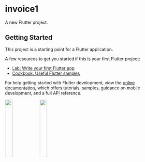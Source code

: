 # invoice1

A new Flutter project.

## Getting Started

This project is a starting point for a Flutter application.

A few resources to get you started if this is your first Flutter project:

- [Lab: Write your first Flutter app](https://docs.flutter.dev/get-started/codelab)
- [Cookbook: Useful Flutter samples](https://docs.flutter.dev/cookbook)

For help getting started with Flutter development, view the
[online documentation](https://docs.flutter.dev/), which offers tutorials,
samples, guidance on mobile development, and a full API reference.
<p>
<img src="https://user-images.githubusercontent.com/119123480/224329232-42e10a75-7063-4872-bae0-bd1a4b0aa77b.jpg"width=22%,height=35%>
  <img src="(https://user-images.githubusercontent.com/119123480/224330543-de555cdc-e310-4bd9-83b6-05f40c5467ed.jpg"width=22%,height=35%>
<p>
